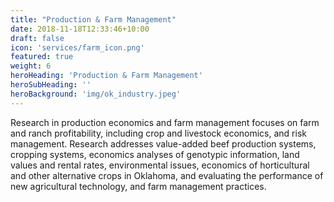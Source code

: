 ```yaml
---
title: "Production & Farm Management"
date: 2018-11-18T12:33:46+10:00
draft: false
icon: 'services/farm_icon.png'
featured: true
weight: 6
heroHeading: 'Production & Farm Management'
heroSubHeading: ''
heroBackground: 'img/ok_industry.jpeg'
---
```


Research in production economics and farm management focuses on farm and ranch profitability, including crop and livestock economics, and risk management. Research addresses value-added beef production systems, cropping systems, economics analyses of genotypic information, land values and rental rates, environmental issues, economics of horticultural and other alternative crops in Oklahoma, and evaluating the performance of new agricultural technology, and farm management practices.
